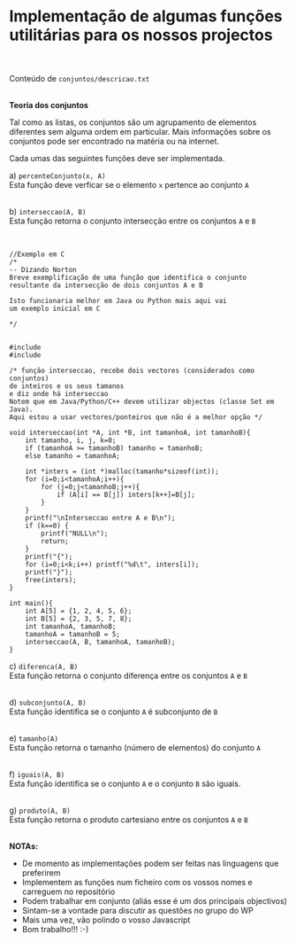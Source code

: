 <h1>Implementação de algumas funções utilitárias para os nossos projectos</h1>

<br><br>
Conteúdo de <code>conjuntos/descricao.txt</code>

<br>
<b>Teoria dos conjuntos</b>

Tal como as listas, os conjuntos são um agrupamento de elementos diferentes
sem alguma ordem em particular. Mais informações sobre os conjuntos pode ser
encontrado na matéria ou na internet.

Cada umas das seguintes funções deve ser implementada.

a) <code>percenteConjunto(x, A)</code> <br/>
Esta função deve verficar se o elemento <code>x</code> pertence ao conjunto <code>A</code><br/><br/>

b) <code>interseccao(A, B)</code> <br />
Esta função retorna o conjunto intersecção entre os conjuntos <code>A</code> e <code>B</code><br/><br/>

<pre><code>
//Exemplo em C
/*
-- Dizando Norton
Breve exemplificação de uma função que identifica o conjunto
resultante da intersecção de dois conjuntos A e B

Isto funcionaria melhor em Java ou Python mais aqui vai
um exemplo inicial em C

*/


#include <stdio.h>
#include <stdlib.h>

/* função interseccao, recebe dois vectores (considerados como conjuntos)
de inteiros e os seus tamanos
e diz onde há interseccao
Notem que em Java/Python/C++ devem utilizar objectos (classe Set em Java). 
Aqui estou a usar vectores/ponteiros que não é a melhor opção */

void interseccao(int *A, int *B, int tamanhoA, int tamanhoB){
	int tamanho, i, j, k=0;
	if (tamanhoA >= tamanhoB) tamanho = tamanhoB;
	else tamanho = tamanhoA;

	int *inters = (int *)malloc(tamanho*sizeof(int));
	for (i=0;i&lt;tamanhoA;i++){
		for (j=0;j&lt;tamanhoB;j++){
			if (A[i] == B[j]) inters[k++]=B[j];
		}
	}
	printf("\nInterseccao entre A e B\n");
	if (k==0) {
		printf("NULL\n");
		return;
	}
	printf("{");
	for (i=0;i&lt;k;i++) printf("%d\t", inters[i]);
	printf("}");
	free(inters);
}

int main(){
	int A[5] = {1, 2, 4, 5, 6};
	int B[5] = {2, 3, 5, 7, 8};
	int tamanhoA, tamanhoB;
	tamanhoA = tamanhoB = 5;
	interseccao(A, B, tamanhoA, tamanhoB);
}
</code></pre>


c) <code>diferenca(A, B)</code> <br>
Esta função retorna o conjunto diferença entre os conjuntos <code>A</code> e <code>B</code><br/><br/>

d) <code>subconjunto(A, B)</code> <br>
Esta função identifica se o conjunto <code>A</code> é subconjunto de <code>B</code>
<br/><br/>

e) <code>tamanho(A)</code> <br>
Esta função retorna o tamanho (número de elementos) do conjunto <code>A</code>
<br/><br/>

f) <code>iguais(A, B)</code> <br>
Esta função identifica se o conjunto <code>A</code> e o conjunto <code>B</code>
são iguais.
<br/><br/>

g) <code>produto(A, B)</code> <br>
Esta função retorna o produto cartesiano entre os conjuntos <code>A</code> e <code>B</code>
<br/><br/>


<b>NOTAs:</b> 
<ul>
	<li>De momento as implementações podem ser feitas nas linguagens que preferirem</li>
	<li>Implementem as funções num ficheiro com os vossos nomes e carreguem no repositório</li>
	<li>Podem trabalhar em conjunto (aliás esse é um dos principais objectivos)</li>
	<li>Sintam-se a vontade para discutir as questões no grupo do WP</li>
	<li>Mais uma vez, vão polindo o vosso Javascript</li>
	<li>Bom trabalho!!! :-)</li>	
</ul>
